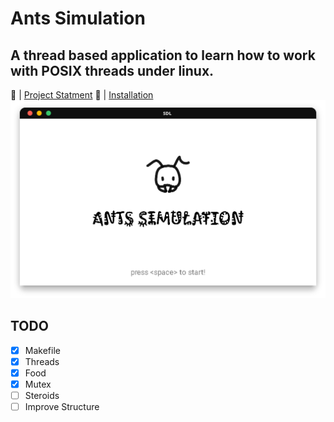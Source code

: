 # Ants Simulation

## A thread based application to learn how to work with POSIX threads under linux.

🔗 | [Project Statment](docs/project3_threads.pdf)
🔗 | [Installation](docs/install.md)
![Simulation](assets/simulation.png)

## TODO

- [x] Makefile
- [x] Threads
- [x] Food
- [x] Mutex
- [ ] Steroids
- [ ] Improve Structure
